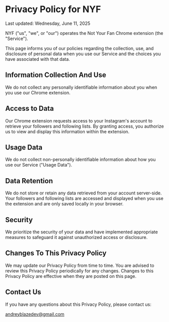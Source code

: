 # Privacy Policy for NYF

Last updated: Wednesday, June 11, 2025

NYF ("us", "we", or "our") operates the Not Your Fan Chrome extension (the "Service").

This page informs you of our policies regarding the collection, use, and disclosure of personal data when you use our Service and the choices you have associated with that data.

## Information Collection And Use
We do not collect any personally identifiable information about you when you use our Chrome extension.

## Access to Data
Our Chrome extension requests access to your Instagram's account to retrieve your followers and following lists. By granting access, you authorize us to view and display this information within the extension.

## Usage Data
We do not collect non-personally identifiable information about how you use our Service ("Usage Data").

## Data Retention
We do not store or retain any data retrieved from your account server-side. Your followers and following lists are accessed and displayed when you use the extension and are only saved locally in your browser.

## Security
We prioritize the security of your data and have implemented appropriate measures to safeguard it against unauthorized access or disclosure.

## Changes To This Privacy Policy
We may update our Privacy Policy from time to time. You are advised to review this Privacy Policy periodically for any changes. Changes to this Privacy Policy are effective when they are posted on this page.

## Contact Us
If you have any questions about this Privacy Policy, please contact us:

andreyblazedev@gmail.com
